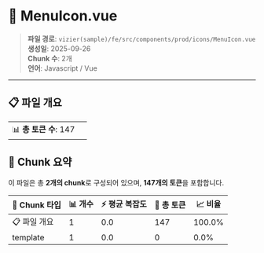 # 📄 MenuIcon.vue

> **파일 경로**: `vizier(sample)/fe/src/components/prod/icons/MenuIcon.vue`  
> **생성일**: 2025-09-26  
> **Chunk 수**: 2개  
> **언어**: Javascript / Vue
---


## 📋 파일 개요

| | |
|--|--|
| 📊 **총 토큰 수**: 147 |  |






## 🧩 Chunk 요약

이 파일은 총 **2개의 chunk**로 구성되어 있으며, **147개의 토큰**을 포함합니다.

| 🧩 Chunk 타입 | 📊 개수 | ⚡ 평균 복잡도 | 📝 총 토큰 | 📈 비율 |
|---------------|--------|-------------|----------|--------|
| 📋 파일 개요 | 1 | 0.0 | 147 | 100.0% |
| template | 1 | 0.0 | 0 | 0.0% |

